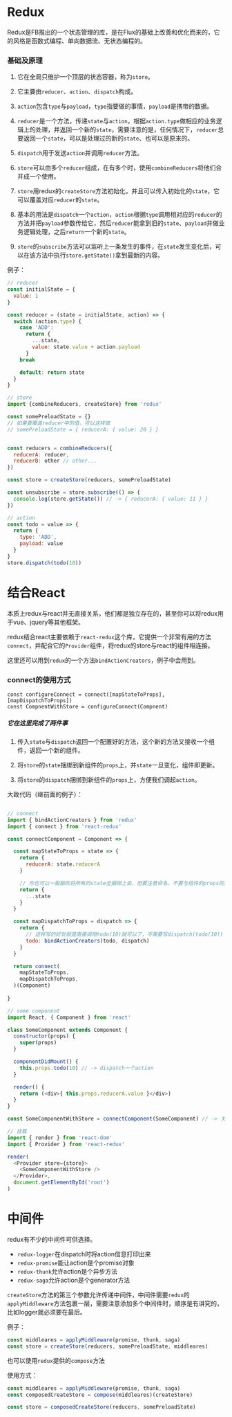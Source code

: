 # Redux

Redux是FB推出的一个状态管理的库，是在Flux的基础上改善和优化而来的，它的风格是函数式编程、单向数据流、无状态编程的。

### 基础及原理

1. 它在全局只维护一个顶层的状态容器，称为`store`。

1. 它主要由`reducer`、`action`、`dispatch`构成。

1. `action`包含`type`与`payload`，`type`指要做的事情，`payload`是携带的数据。

1. `reducer`是一个方法，传递`state`与`action`，根据`action.type`做相应的业务逻辑上的处理，并返回一个新的`state`，需要注意的是，任何情况下，`reducer`总要返回一个`state`，可以是处理过的新的`state`、也可以是原来的。

1. `dispatch`用于发送`action`并调用`reducer`方法。

1. `store`可以由多个`reducer`组成，在有多个时，使用`combineReducers`将他们合并成一个使用。

1. `store`用redux的`createStore`方法初始化，并且可以传入初始化的`state`，它可以覆盖对应`reducer`的`state`。

1. 基本的用法是`dispatch`一个`action`，`action`根据`type`调用相对应的`reducer`的方法并把`payload`参数传给它，然后`reducer`能拿到旧的`state`、`payload`并做业务逻辑处理，之后`return`一个新的`state`。

1. `store`的`subscribe`方法可以监听上一条发生的事件，在`state`发生变化后，可以在该方法中执行`store.getState()`拿到最新的内容。

例子：
```js
// reducer
const initialState = {
  value: 1
}

const reducer = (state = initialState, action) => {
  switch (action.type) {
    case 'ADD': 
      return {
        ...state,
        value: state.value + action.payload
      }
    break

    default: return state
  }
}

// store
import {combineReducers, createStore} from 'redux'

const somePreloadState = {}
// 如果要覆盖reducer中的值，可以这样做
// somePreloadState = { reducerA: { value: 20 } }


const reducers = combineReducers({
  reducerA: reducer,
  reducerB: other // other...
})

const store = createStore(reducers, somePreloadState)

const unsubscribe = store.subscribe(() => {
  console.log(store.getState()) // -> { reducerA: { value: 11 } }
})

// action
const todo = value => {
  return {
    type: 'ADD',
    payload: value
  }
}
store.dispatch(todo(10))
```

# 结合React

本质上redux与react并无直接关系，他们都是独立存在的，甚至你可以将redux用于vue、jquery等其他框架。

redux结合react主要依赖于`react-redux`这个库，它提供一个非常有用的方法`connect`，并配合它的`Provider`组件，将redux的store与react的组件相连接。

这里还可以用到`redux`的一个方法`bindActionCreators`，例子中会用到。

### connect的使用方式
```
const configureConnect = connect([mapStateToProps], [mapDispatchToProps])
const CompnentWithStore = configureConnect(Compnent)
```

##### 它在这里完成了两件事

1. 传入`state`与`dispatch`返回一个配置好的方法，这个新的方法又接收一个组件，返回一个新的组件。

1. 将`store`的`state`捆绑到新组件的`props`上，并`state`一旦变化，组件即更新。

1. 将`store`的`dispatch`捆绑到新组件的`props`上，方便我们调起`action`。

大致代码（继前面的例子）：
```js

// connect
import { bindActionCreators } from 'redux'
import { connect } from 'react-redux'

const connectComponent = Component => {

  const mapStateToProps = state => {
    return {
      reducerA: state.reducerA
    }

    // 你也可以一股脑的将所有的state全捆绑上去，但要注意命名，不要与组件的props的属性重叠了
    return {
      ...state
    }
  }

  const mapDispatchToProps = dispatch => {
    return {
      // 这样写的好处就是直接调用todo(10)就可以了，不需要写dispatch(todo(10))
      todo: bindActionCreators(todo, dispatch)
    }
  }

  return connect(
    mapStateToProps,
    mapDispatchToProps,
  )(Component)
  
}

// some component
import React, { Component } from 'react'

class SomeComponent extends Component {
  constructor(props) {
    super(props)
  }

  componentDidMount() {
    this.props.todo(10) // -> dispatch一个action
  }

  render() {
    return (<div>{ this.props.reducerA.value }</div>)
  }
}

const SomeComponentWithStore = connectComponent(SomeComponent) // -> 关键调用

// 挂载
import { render } from 'react-dom'
import { Provider } from 'react-redux'

render(
  <Provider store={store}>
    <SomeComponentWithStore />
  </Provider>,
  document.getElementById('root')
)
```

# 中间件

redux有不少的中间件可供选择。

- `redux-logger`在dispatch时将action信息打印出来
- `redux-promise`能让action是个promise对象
- `redux-thunk`允许action是个异步方法
- `redux-saga`允许action是个generator方法

`createStore`方法的第三个参数允许传递中间件，中间件需要`redux`的`applyMiddleware`方法包裹一层，需要注意添加多个中间件时，顺序是有讲究的，比如logger就必须要在最后。

例子：
```js
const middleares = applyMiddleware(promise, thunk, saga)
const store = createStore(reducers, somePreloadState, middleares)
```

也可以使用`redux`提供的`compose`方法

使用方式：
```js
const middleares = applyMiddleware(promise, thunk, saga)
const composedCreateStore = compose(middleares)(createStore)

const store = composedCreateStore(reducers, somePreloadState)
```












